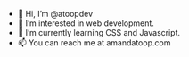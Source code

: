 - 👋 Hi, I’m @atoopdev
- 👀 I’m interested in web development.
- 🌱 I’m currently learning CSS and Javascript.
- 📫 You can reach me at amandatoop.com

<!---
atoopdev/atoopdev is a ✨ special ✨ repository because its `README.md` (this file) appears on your GitHub profile.
You can click the Preview link to take a look at your changes.
--->
